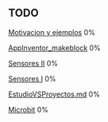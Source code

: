 ## TODO

[Motivacion y ejemplos](./Formacion/MotivacionEjemplos.md) 0%

[AppInventor_makeblock](./AppInventor/AppInventor_makeblock.md) 0% 

[Sensores II](./Formacion/Sensores_I.md) 0%

[Sensores I](./Formacion/Sensores_II.md) 0%

[EstudioVSProyectos.md](./Formacion/EstudioVSProyectos.md) 0%


[Microbit](./Microbit/Microbit.md) 0%
